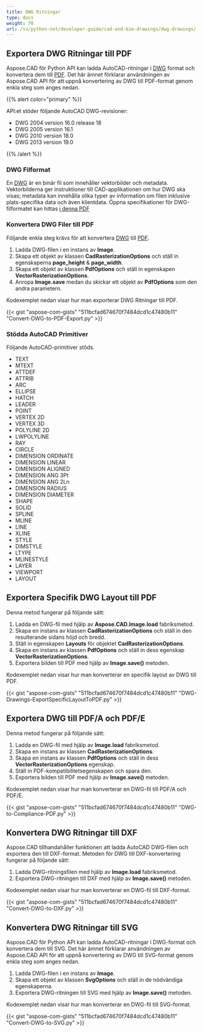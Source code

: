 ```yaml
---
title: DWG Ritningar
type: docs
weight: 70
url: /sv/python-net/developer-guide/cad-and-bim-drawings/dwg-drawings/
---
```


## **Exportera DWG Ritningar till PDF**

Aspose.CAD för Python API kan ladda AutoCAD-ritningar i [DWG](https://docs.fileformat.com/cad/dwg/) format och konvertera dem till [PDF](https://docs.fileformat.com/pdf/). Det här ämnet förklarar användningen av Aspose.CAD API för att uppnå konvertering av DWG till PDF-format genom enkla steg som anges nedan.

{{% alert color="primary" %}}

API:et stöder följande AutoCAD DWG-revisioner:

- DWG 2004 version 16.0 release 18
- DWG 2005 version 16.1
- DWG 2010 version 18.0
- DWG 2013 version 19.0

{{% /alert %}}

### **DWG Filformat**

En [DWG](https://docs.fileformat.com/cad/dwg/) är en binär fil som innehåller vektorbilder och metadata. Vektorbilderna ger instruktioner till CAD-applikationen om hur DWG ska visas; metadata kan innehålla olika typer av information om filen inklusive plats-specifika data och även klientdata. Öppna specifikationer för DWG-filformatet kan hittas [i denna PDF](http://opendesign.com/files/guestdownloads/OpenDesign_Specification_for_.dwg_files.pdf)

### **Konvertera DWG Filer till PDF**

Följande enkla steg krävs för att konvertera [DWG](https://docs.fileformat.com/cad/dwg/) till [PDF](https://docs.fileformat.com/pdf/).

1. Ladda DWG-filen i en instans av **Image**.
1. Skapa ett objekt av klassen **CadRasterizationOptions** och ställ in egenskaperna **page_height** & **page_width**.
1. Skapa ett objekt av klassen **PdfOptions** och ställ in egenskapen **VectorRasterizationOptions**.
1. Anropa **Image.save** medan du skickar ett objekt av **PdfOptions** som den andra parametern.

Kodexemplet nedan visar hur man exporterar DWG Ritningar till PDF.

{{< gist "aspose-com-gists" "511bcfad674670f7484dcd1c47480b11" "Convert-DWG-to-PDF-Export.py" >}}


### **Stödda AutoCAD Primitiver**

Följande AutoCAD-primitiver stöds.

- TEXT
- MTEXT
- ATTDEF
- ATTRIB
- ARC
- ELLIPSE
- HATCH
- LEADER
- POINT
- VERTEX 2D
- VERTEX 3D
- POLYLINE 2D
- LWPOLYLINE
- RAY
- CIRCLE
- DIMENSION ORDINATE
- DIMENSION LINEAR
- DIMENSION ALIGNED
- DIMENSION ANG 3Pt
- DIMENSION ANG 2Ln
- DIMENSION RADIUS
- DIMENSION DIAMETER
- SHAPE
- SOLID
- SPLINE
- MLINE
- LINE
- XLINE
- STYLE
- DIMSTYLE
- LTYPE
- MLINESTYLE
- LAYER
- VIEWPORT
- LAYOUT

## **Exportera Specifik DWG Layout till PDF**

Denna metod fungerar på följande sätt:

1. Ladda en DWG-fil med hjälp av **Aspose.CAD.Image.load** fabriksmetod.
1. Skapa en instans av klassen **CadRasterizationOptions** och ställ in den resulterande sidans höjd och bredd.
1. Ställ in egenskapen **Layouts** för objektet **CadRasterizationOptions**.
1. Skapa en instans av klassen **PdfOptions** och ställ in dess egenskap **VectorRasterizationOptions**.
1. Exportera bilden till PDF med hjälp av **Image.save()** metoden.

Kodexemplet nedan visar hur man konverterar en specifik layout av DWG till PDF.

{{< gist "aspose-com-gists" "511bcfad674670f7484dcd1c47480b11" "DWG-Drawings-ExportSpecificLayoutToPDF.py" >}}


## **Exportera DWG till PDF/A och PDF/E**

Denna metod fungerar på följande sätt:

1. Ladda en DWG-fil med hjälp av **Image.load** fabriksmetod.
1. Skapa en instans av klassen **CadRasterizationOptions**.
1. Skapa en instans av klassen **PdfOptions** och ställ in dess **VectorRasterizationOptions** egenskap.
1. Ställ in PDF-kompatibilitetsegenskapen och spara den.
1. Exportera bilden till PDF med hjälp av **Image.save()** metoden.

Kodexemplet nedan visar hur man konverterar en DWG-fil till PDF/A och PDF/E.

{{< gist "aspose-com-gists" "511bcfad674670f7484dcd1c47480b11" "DWG-to-Compliance-PDF.py" >}}

## **Konvertera DWG Ritningar till DXF**

Aspose.CAD tillhandahåller funktionen att ladda AutoCAD DWG-filen och exportera den till DXF-format. Metoden för DWG till DXF-konvertering fungerar på följande sätt:

1. Ladda DWG-ritningsfilen med hjälp av **Image.load** fabriksmetod.
1. Exportera DWG-ritningen till DXF med hjälp av **Image.save()** metoden.

Kodexemplet nedan visar hur man konverterar en DWG-fil till DXF-format.

{{< gist "aspose-com-gists" "511bcfad674670f7484dcd1c47480b11" "Convert-DWG-to-DXF.py" >}}

## **Konvertera DWG Ritningar till SVG**

Aspose.CAD för Python API kan ladda AutoCAD-ritningar i DWG-format och konvertera dem till SVG. Det här ämnet förklarar användningen av Aspose.CAD API för att uppnå konvertering av DWG till SVG-format genom enkla steg som anges nedan.

1. Ladda DWG-filen i en instans av **Image**.
1. Skapa ett objekt av klassen **SvgOptions** och ställ in de nödvändiga egenskaperna.
1. Exportera DWG-ritningen till SVG med hjälp av **Image.save()** metoden.

Kodexemplet nedan visar hur man konverterar en DWG-fil till SVG-format.

{{< gist "aspose-com-gists" "511bcfad674670f7484dcd1c47480b11" "Convert-DWG-to-SVG.py" >}}
